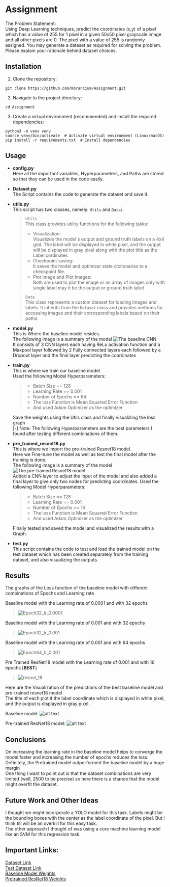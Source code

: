 # Assignment
The Problem Statement:\
Using Deep Learning techniques, predict the coordinates (x,y) of a pixel which has a value of
255 for 1 pixel in a given 50x50 pixel grayscale image and all other pixels are 0. The pixel with a
value of 255 is randomly assigned. You may generate a dataset as required for solving the
problem. Please explain your rationale behind dataset choices.

## Installation
1. Clone the repository:
```
git clone https://github.com/morancium/Assignment.git
```
2. Navigate to the project directory:
``` 
cd Assignment
```
3. Create a virtual environment (recommended) and install the required dependencies:
```
python3 -m venv venv
source venv/bin/activate  # Activate virtual environment (Linux/macOS)
pip install -r requirements.txt  # Install dependencies
```

## Usage

- **config.py**\
Here all the important variables, Hyperparameters, and Paths are stored so that they can be used in the code easily.

- **Dataset.py**\
The Script contains the code to generate the dataset and save it.

- **utils.py** \
This script has two classes, namely: `Utils` and `Data`\
    > `Utils`\
    > This class provides utility functions for the following tasks: 
    > - Visualization:\
       Visualizes the model's output and ground truth labels on a 4x4 grid. The label will be displayed in white pixel, and the output will be displayed in gray pixel along with the plot title as the Label cordinates
    > - Checkpoint saving:\
        It saves the model and optimizer state dictionaries to a checkpoint file.
    > - Plot Image and Plot Images:\
        Both are used to plot the image or an array of Images only with single label may it be the output or ground truth label
    
    > `Data`  
    > This class represents a custom dataset for loading images and labels.
    > It inherits from the `Dataset` class and provides methods for accessing images
    and their corresponding labels based on their paths.

- **model.py**  
This is Where the baseline model resides.  
The following image is a summary of the model
![The baseline CNN](baseline.onnx.png "The Baseline CNN Model")  
It consists of 3 CNN layers each having ReLu activation function and a Maxpool layer followed by 2 Fully connected layers each followed by a Dropout layer and the final layer predicting the coordinates

- **train.py**  
This is where we train our baseline model  
Used the following Model Hyperparameters:  
    > - Batch Size == 128  
    > - Learning Rate == 0.001
    > - Number of Epochs == 64
    > - The loss Function is Mean Squared Error Function
    > - And used Adam Optimizer as the optimizer  

    Save the weights using the Utils class and finally visualizing the loss graph  
    [-] Note: The following Hyperparameters are the best parameters I found after testing different combinations of them.

- **pre_trained_resnet18.py**  
This is where we import the pre-trained Resnet18 model.  
Here we Fine-tune the model as well as test the final model after the training is done.  
The following image is a summary of the model
![The pre-trained Resnet18 model](PreTrainedResNet18.onnx.png "The pre-trained Resnet18 Model")  
Added a CNN layer to adjust the input of the model and also added a final layer to give only two nodes for predicting coordinates.
Used the following Model Hyperparameters:  
    > - Batch Size == 128  
    > - Learning Rate == 0.001
    > - Number of Epochs == 16
    > - The loss Function is Mean Squared Error Function
    > - And used Adam Optimizer as the optimizer  

    Finally tested and saved the model and visualized the results with a Graph.

- **test.py**  
This script contains the code to test and load the trained model on the test dataset which has been created separately from the training dataset, and also visualizing the outputs.


## Results
The graphs of the Loss function of the baseline model with different combinations of Epochs and Learning rate  

Baseline model with the Learning rate of 0.0001 and with 32 epochs  
> ![Epoch32_lr_0.0001](Epoch32_lr_0.0001-1.png)  

Baseline model with the Learning rate of 0.001 and with 32 epochs  
> ![Epoch32_lr_0.001](Epoch32_lr_0.001.png)  

Baseline model with the Learning rate of 0.001 and with 64 epochs 
> ![Epoch64_lr_0.001](Epoch64_lr_0.001.png)  

Pre Trained ResNet18 model with the Learning rate of 0.001 and with 16 epochs [**BEST**]
> ![resnet_18](resnet_18.png)  

Here are the Visualization of the predictions of the best baseline model and pre-trained resnet18 model  
The title of each plot it the label coordinate which is displayed in white pixel, and the output is displayed in gray pixel.  

Baseline model: 
![alt text](Visual_Epoch64_lr_0.001.png)

Pre-trained ResNet18 model:
![alt text](Visual_Resnet18.png)

## Conclusions
On increasing the learning rate in the baseline model helps to converge the model faster and increasing the number of epochs reduces the loss.  
Definitely, the Pretrained model outperformed the baseline model by a huge margin    
One thing I want to point out is that the dataset combinations are very limited (well, 2500 to be precise) so here there is a chance that the model might overfit the dataset.

## Future Work and Other Ideas
I thought we might incorporate a YOLO model for this task. Labels might be the bounding boxes with the center as the label coordinate of the pixel. But I think till will be an overkill for this easy task.  
The other approach I thought of was using a core machine learning model like an SVM for this regression task.

## Important Links:
[Dataset Link](https://drive.google.com/file/d/1L5O--bGABt_Hy_PIzKbfbE02f0tdhKlv/view?usp=sharing)  
[Test Dataset Link](https://drive.google.com/file/d/1HzlQ9N_lGAqnhQYXXctLBTJ3LhrDhogy/view?usp=sharing)  
[Baseline Model Weights](https://drive.google.com/file/d/16KJ1F3eHFj2YUfZs9eWD5cq4Sb9U_qiU/view?usp=drive_link)  
[Pretrained ResNet18 Weights](https://drive.google.com/file/d/1gw_PLAZ-iT9SK_66PQxC_JPGuWO1Ndxe/view?usp=drive_link)